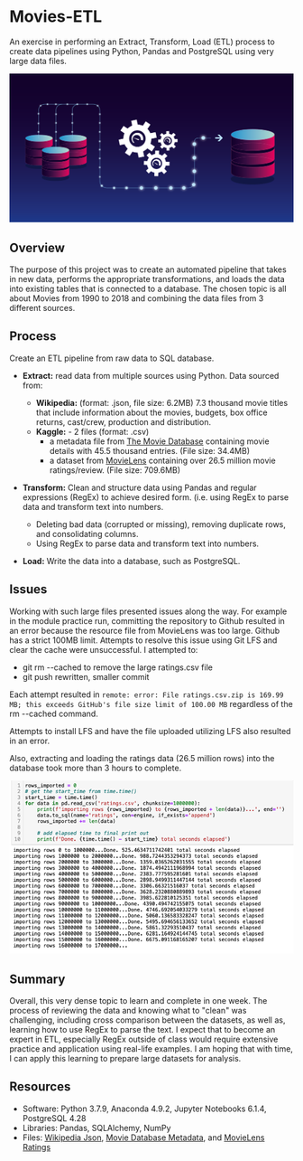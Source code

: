 # Movies-ETL

An exercise in performing an Extract, Transform, Load (ETL) process to create data pipelines using Python, Pandas and PostgreSQL using very large data files.

![image](https://github.com/amylio/Movies-ETL/blob/main/MOD8_Challenge_Submission/Resources/Images/ETL-monitoring.png)

## Overview

The purpose of this project was to create an automated pipeline that takes in new data, performs the appropriate transformations, and loads the data into existing tables that is connected to a database. The chosen topic is all about Movies from 1990 to 2018 and combining the data files from 3 different sources.

## Process

Create an ETL pipeline from raw data to SQL database.

* **Extract:** read data from multiple sources using Python. Data sourced from:

	* **Wikipedia:** (format: .json, file size: 6.2MB) 7.3 thousand movie titles that include information about the movies, budgets, box office returns, cast/crew, production and distribution.
	* **Kaggle:** - 2 files (format: .csv)
		* a metadata file from [The Movie Database](https://www.themoviedb.org/) containing movie details with 45.5 thousand entries. (File size: 34.4MB)
		* a dataset from [MovieLens](https://movielens.org/) containing over 26.5 million movie ratings/review. (File size: 709.6MB)

* **Transform:** Clean and structure data using Pandas and regular expressions (RegEx) to achieve desired form. (i.e. using RegEx to parse data and transform text into numbers.
	* Deleting bad data (corrupted or missing), removing duplicate rows, and consolidating columns.
	* Using RegEx to parse data and transform text into numbers.

* **Load:** Write the data into a database, such as PostgreSQL.

## Issues

Working with such large files presented issues along the way. For example in the module practice run, committing the repository to Github resulted in an error because the resource file from MovieLens was too large. Github has a strict 100MB limit. Attempts to resolve this issue using Git LFS and clear the cache were unsuccessful. I attempted to:

* git rm --cached to remove the large ratings.csv file
* git push rewritten, smaller commit

Each attempt resulted in `remote: error: File ratings.csv.zip is 169.99 MB; this exceeds GitHub's file size limit of 100.00 MB` regardless of the rm --cached command.

Attempts to install LFS and have the file uploaded utilizing LFS also resulted in an error. 

Also, extracting and loading the ratings data (26.5 million rows) into the database took more than 3 hours to complete.

![timestamp](https://github.com/amylio/Movies-ETL/blob/main/MOD8_Challenge_Submission/Resources/Images/timestamp_ratings.png)

## Summary

Overall, this very dense topic to learn and complete in one week. The process of reviewing the data and knowing what to "clean" was challenging, including cross comparison between the datasets, as well as, learning how to use RegEx to parse the text. I expect that to become an expert in ETL, especially RegEx outside of class would require extensive practice and application using real-life examples. I am hoping that with time, I can apply this learning to prepare large datasets for analysis.  

## Resources
* Software: Python 3.7.9, Anaconda 4.9.2, Jupyter Notebooks 6.1.4, PostgreSQL 4.28
* Libraries: Pandas, SQLAlchemy, NumPy
* Files: [Wikipedia Json](https://github.com/amylio/Movies-ETL/blob/main/MOD8_Challenge_Submission/Resources/wikipedia-movies.json), [Movie Database Metadata](https://github.com/amylio/Movies-ETL/blob/main/MOD8_Challenge_Submission/Resources/movies_metadata.csv.zip), and [MovieLens Ratings](https://www.kaggle.com/rounakbanik/the-movies-dataset?select=ratings.csv)
